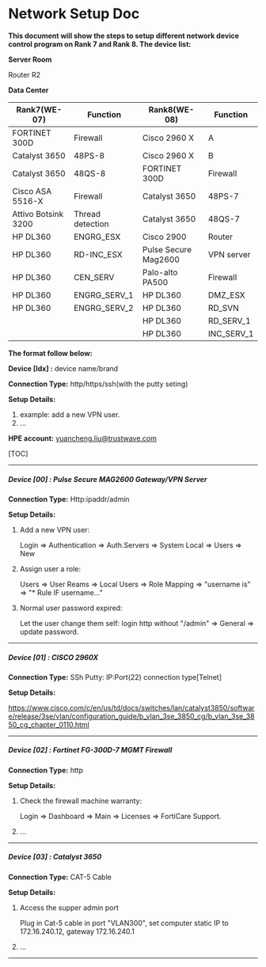 # Network Setup Doc

**This document will show the steps to setup different network device control program on Rank 7 and Rank 8. The device list:**

**Server Room**

Router R2

**Data Center**

| Rank7(WE-07)        | Function         | Rank8(WE-08)         | Function   |
| ------------------- | ---------------- | -------------------- | ---------- |
| FORTINET 300D       | Firewall         | Cisco 2960 X         | A          |
| Catalyst 3650       | 48PS-8           | Cisco 2960 X         | B          |
| Catalyst 3650       | 48QS-8           | FORTINET 300D        | Firewall   |
| Cisco ASA 5516-X    | Firewall         | Catalyst 3650        | 48PS-7     |
| Attivo Botsink 3200 | Thread detection | Catalyst 3650        | 48QS-7     |
| HP DL360            | ENGRG_ESX        | Cisco 2900           | Router     |
| HP DL360            | RD-INC_ESX       | Pulse Secure Mag2600 | VPN server |
| HP DL360            | CEN_SERV         | Palo-alto PA500      | Firewall   |
| HP DL360            | ENGRG_SERV_1     | HP DL360             | DMZ_ESX    |
| HP DL360            | ENGRG_SERV_2     | HP DL360             | RD_SVN     |
|                     |                  | HP DL360             | RD_SERV_1  |
|                     |                  | HP DL360             | INC_SERV_1 |

**The format follow below:** 

**Device [Idx] :** device name/brand

**Connection Type:** http/https/ssh(with the putty seting)

**Setup Details:** 

1. example: add a new VPN user. 
2. ...



**HPE account:** yuancheng.liu@trustwave.com



[TOC]

------

##### Device [00] : Pulse Secure MAG2600 Gateway/VPN Server

**Connection Type:** Http:ipaddr/admin

**Setup Details:** 

1. Add a new VPN user: 

   Login => Authentication => Auth.Servers => System Local => Users => New

2. Assign user a role: 

   Users => User Reams => Local Users => Role Mapping => "username is"  => "* Rule IF username..."

3. Normal user password expired: 

   Let the user change them self: login http without "/admin" => General => update password. 

------

##### Device [01] : CISCO 2960X 

**Connection Type:** SSh Putty: IP:Port(22) connection type[Telnet]

**Setup Details:** 

https://www.cisco.com/c/en/us/td/docs/switches/lan/catalyst3850/software/release/3se/vlan/configuration_guide/b_vlan_3se_3850_cg/b_vlan_3se_3850_cg_chapter_0110.html



------

##### **Device [02] :** Fortinet FG-300D-7 MGMT Firewall

**Connection Type:** http

**Setup Details:** 

1. Check the firewall machine warranty: 

     Login => Dashboard => Main => Licenses => FortiCare Support.

2. ...

------

##### **Device [03] :** Catalyst 3650

**Connection Type:** CAT-5 Cable

**Setup Details:** 

1. Access the supper admin port 

    Plug in Cat-5 cable in port "VLAN300", set computer static IP to 172.16.240.12, gateway  172.16.240.1

2. ...

------

